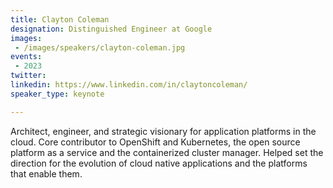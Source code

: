 ```yaml
---
title: Clayton Coleman
designation: Distinguished Engineer at Google 
images: 
 - /images/speakers/clayton-coleman.jpg
events:
 - 2023
twitter: 
linkedin: https://www.linkedin.com/in/claytoncoleman/
speaker_type: keynote

---
```


Architect, engineer, and strategic visionary for application platforms in the cloud. Core contributor to OpenShift and Kubernetes, the open source platform as a service and the containerized cluster manager. Helped set the direction for the evolution of cloud native applications and the platforms that enable them.
